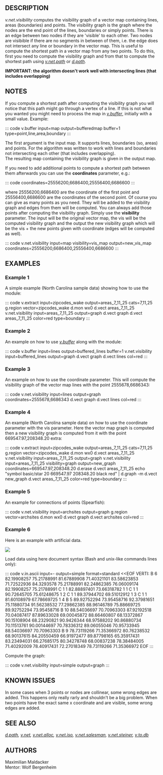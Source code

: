 ## DESCRIPTION

*v.net.visibility* computes the visibility graph of a vector map
containing lines, areas (boundaries) and points. The visibility graph is
the graph where the nodes are the end point of the lines, boundaries or
simply points. There is an edge between two nodes if they are
\'visible\' to each other. Two nodes are visibible if there are no
segments in between of them, i.e. the edge does not intersect any line
or boundary in the vector map. This is useful to compute the shortest
path in a vector map from any two points. To do this, first you need to
compute the visibility graph and from that to compute the shortest path
using *[v.net.path](v.net.path.html)* or *[d.path](d.path.html)*.

**IMPORTANT: the algorithm doesn\'t work well with intersecting lines
(that includes overlapping)**

## NOTES

If you compute a shortest path after computing the visibility graph you
will notice that this path might go through a vertex of a line. If this
is not what you wanted you might need to process the map in
*[v.buffer](v.buffer.html)*, initially with a small value. Example:

::: code
    v.buffer input=map output=bufferedmap buffer=1 type=point,line,area,boundary
:::

The first argument is the input map. It supports lines, boundaries (so,
areas) and points. For the algorithm was written to work with lines and
boundaries not intersecting each other (that includes overlapping).\
The resulting map containing the visibility graph is given in the output
map.

If you need to add additional points to compute a shortest path between
them afterwards you can use the **coordinates** parameter, e.g.:

::: code
    coordinates=25556200,6686400,25556400,6686600
:::

where 25556200,6686400 are the coordinate of the first point and
25556400,6686600 are the coordinates of the second point. Of course you
can give as many points as you need. They will be added to the
visibility graph and edges from them will be computed. You can always
add those points after computing the visibility graph. Simply use the
**visibility** parameter. The input will be the original vector map, the
vis will be the computed visibility graph and the output the new
visibility graph which will be the vis + the new points given with
coordinate (edges will be computed as well).

::: code
    v.net.visibility input=map visibility=vis_map output=new_vis_map \
          coordinates=25556200,6686400,25556400,6686600
:::

## EXAMPLES

### Example 1

A simple example (North Carolina sample data) showing how to use the
module:

::: code
    v.extract input=zipcodes_wake output=areas_7_11_25 cats=7,11,25
    g.region vector=zipcodes_wake
    d.mon wx0
    d.vect areas_7_11_25
    v.net.visibility input=areas_7_11_25 output=graph
    d.vect graph
    d.vect areas_7_11_25 color=red type=boundary
:::

### Example 2

An example on how to use *[v.buffer](v.buffer.html)* along with the
module:

::: code
    v.buffer input=lines output=buffered_lines buffer=1
    v.net.visibility input=buffered_lines output=graph
    d.vect graph
    d.vect lines col=red
:::

### Example 3

An example on how to use the coordinate parameter. This will compute the
visibility graph of the vector map lines with the point 2555678,6686343:

::: code
    v.net.visibility input=lines output=graph coordinates=2555678,6686343
    d.vect graph
    d.vect lines col=red
:::

### Example 4

An example (North Carolina sample data) on how to use the coordinate
parameter with the vis parameter. Here the vector map graph is computed
then a new visibility graph is computed from it with the point
669547.97,208348.20 extra:

::: code
    v.extract input=zipcodes_wake output=areas_7_11_25 cats=7,11,25
    g.region vector=zipcodes_wake
    d.mon wx0
    d.vect areas_7_11_25
    v.net.visibility input=areas_7_11_25 output=graph
    v.net.visibility input=areas_7_11_25 visibility=graph output=new_graph \
          coordinates=669547.97,208348.20
    d.erase
    d.vect areas_7_11_25
    echo "symbol basic/star 20 669547.97 208348.20 black red" | d.graph -m
    d.vect new_graph
    d.vect areas_7_11_25 color=red type=boundary
:::

### Example 5

An example for connections of points (Spearfish):

::: code
    v.net.visibility input=archsites output=graph
    g.region vector=archsites
    d.mon wx0
    d.vect graph
    d.vect archsites col=red
:::

### Example 6

Here is an example with artificial data.

![](v_net_visibility.png)

Load data using here document syntax (Bash and unix-like commands lines
only):

::: code
    v.in.ascii input=- output=simple format=standard <<EOF
    VERTI:
    B  6
     82.19908257  75.21788991
     81.67889908  71.40321101
     83.58623853  71.72522936
     84.3293578   75.21788991
     82.24862385  76.06009174
     82.19908257  75.21788991
    C  1 1
     82.88897401  73.66318782
     1     1
    C  1 1
     90.72645705  75.61248675
     1     2
    C  1 1
     89.37944702  69.51012912
     1     3
    C  1 1
     81.60108979  67.78669725
     1     4
    B  5
     89.92752294  73.95458716
     92.37981651  75.11880734
     91.56238532  77.29862385
     88.96146789  75.88669725
     89.92752294  73.95458716
    B  10
     88.54036697  70.70963303
     87.92192518  70.04087417
     87.89633028  69.00045872
     88.66460807  68.13372867
     90.15108904  68.23290821
     90.9426344   68.97588202
     90.86880734  70.11513761
     90.00144697  70.78336312
     89.06055046  70.95733945
     88.54036697  70.70963303
    B  9
     78.73119266  71.35366972
     80.76238532  68.90137615
     84.20550459  66.91972477
     89.87798165  65.35917431
     83.23494031  66.27685175
     80.34278748  68.00837238
     78.38484005  71.40292009
     78.40917431  72.27018349
     78.73119266  71.35366972
    EOF
:::

Compute the graph:

::: code
    v.net.visibility input=simple output=graph
:::

## KNOWN ISSUES

In some cases when 3 points or nodes are collinear, some wrong edges are
added. This happens only really rarly and shouldn\'t be a big problem.
When two points have the exact same x coordinate and are visible, some
wrong edges are added.

## SEE ALSO

*[d.path](d.path.html), [v.net](v.net.html),
[v.net.alloc](v.net.alloc.html), [v.net.iso](v.net.iso.html),
[v.net.salesman](v.net.salesman.html),
[v.net.steiner](v.net.steiner.html), [v.to.db](v.to.db.html)*

## AUTHORS

Maximilian Maldacker\
Mentor: Wolf Bergenheim
